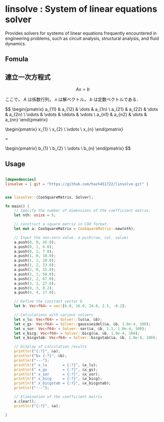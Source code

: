# linsolve  : System of linear equations solver

Provides solvers for systems of linear equations frequently encountered in engineering problems, such as circuit analysis, structural analysis, and fluid dynamics.

## Fomula

## 連立一次方程式

$$
Ax = b
$$

ここで， $A$ は係数行列， $x$ は解ベクトル， $b$ は定数ベクトルである．

$$
\begin{pmatrix} 
    a_{11} & a_{12} & \dots  & a_{1n} \\
    a_{21} & a_{22} & \dots  & a_{2n} \\
    \vdots & \vdots & \ddots & \vdots \\
    a_{n1} & a_{n2} & \dots  & a_{nn}
\end{pmatrix}

\begin{pmatrix} 
    x_{1} \\
    x_{2} \\
    \vdots \\
    x_{n}
\end{pmatrix}

=

\begin{pmatrix} 
    b_{1} \\
    b_{2} \\
    \vdots \\
    b_{n}
\end{pmatrix}
$$





## Usage


```toml

[dependencies]
linsolve = { git = "https://github.com/hash451722/linsolve.git" }

```



```rust

use linsolve::{CooSquareMatrix, Solver};

fn main() {
    // Specify the number of dimensions of the coefficient matrix.
    let nth: usize = 5;

    // Construct a square matrix in COO format.
    let mut a: CooSquareMatrix = CooSquareMatrix::new(nth);

    // Input the non-zero value. a.push(row, col, value)
    a.push(0, 0, 45.0);
    a.push(0, 1, 6.0);
    a.push(0, 2, 7.0);
    a.push(1, 0, 10.0);
    a.push(1, 1, 20.0);
    a.push(1, 2, 23.0);
    a.push(2, 0, 15.0);
    a.push(2, 1, 50.0);
    a.push(2, 2, 67.0);
    a.push(3, 3, 27.0);
    a.push(0, 3, 0.2);
    a.push(4, 4, 17.0);

    // Define the constant vector b
    let b: Vec<f64> = vec![6.0, 16.0, 24.0, 2.5, -0.2];

    // Calculations with various solvers
    let x_lu: Vec<f64> = Solver::lu(&a, &b);
    let x_gs: Vec<f64> = Solver::gaussseidel(&a, &b, 1.0e-4, 100);
    let x_sor: Vec<f64> = Solver::sor(&a, &b, 1.1, 1.0e-4, 100);
    let x_bicg: Vec<f64> = Solver::bicg(&a, &b, 1.0e-4, 100);
    let x_bicgstab: Vec<f64> = Solver::bicgstab(&a, &b, 1.0e-4, 100);

    // Display of calculation results
    println!("{:?}", &a);
    println!("b= {:?}", &b);
    println!("---");
    println!(" x_lu       = {:?}", &x_lu);
    println!(" x_gs       = {:?}", &x_gs);
    println!(" x_sor      = {:?}", &x_sor);
    println!(" x_bicg     = {:?}", &x_bicg);
    println!(" x_bicgstab = {:?}", &x_bicgstab);
    println!("---");

    // Elimination of the coefficient matrix
    a.clear();
    println!("{:?}", &a);

}

```
